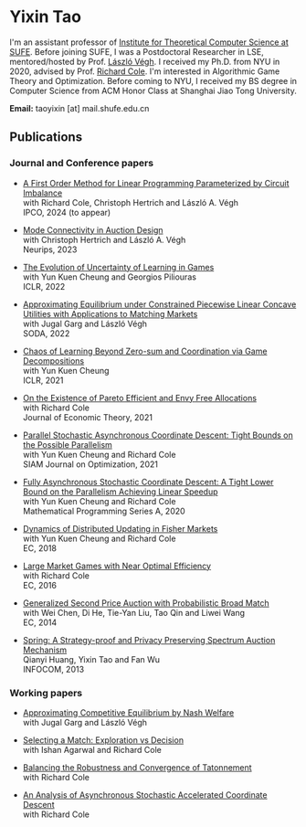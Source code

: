 ---
---

# Yixin Tao


  <!-- ![image-title-here](doc/info/cheng_19_NYU.jpg){: .align-right width="200"} -->

  I'm an assistant professor of [Institute for Theoretical Computer Science at SUFE](https://itcs.sufe.edu.cn/). Before joining SUFE, I was a Postdoctoral Researcher in LSE, mentored/hosted by Prof. [László Végh](https://personal.lse.ac.uk/veghl/). 
  I received my Ph.D. from NYU in 2020, advised by Prof. [Richard Cole](https://cs.nyu.edu/cole/).
  I'm interested in Algorithmic Game Theory and Optimization.
  Before coming to NYU, I received my BS degree in Computer Science from ACM Honor Class at Shanghai Jiao Tong University. 
  
  **Email:** taoyixin [at] mail.shufe.edu.cn





## Publications

### Journal and Conference papers

* [A First Order Method for Linear Programming Parameterized by Circuit Imbalance](https://arxiv.org/abs/2311.01959)               
  with Richard Cole, Christoph Hertrich and László A. Végh       
  IPCO, 2024 (to appear)

* [Mode Connectivity in Auction Design](https://arxiv.org/abs/2305.11005)               
  with Christoph Hertrich and László A. Végh     
  Neurips, 2023
  
* [The Evolution of Uncertainty of Learning in Games](https://openreview.net/pdf?id=Fza94Y8VS4a)       
  with Yun Kuen Cheung and Georgios Piliouras     
  ICLR, 2022

* [Approximating Equilibrium under Constrained Piecewise Linear Concave Utilities with Applications to Matching Markets](https://arxiv.org/abs/2107.05700)                 
  with Jugal Garg and László Végh       
  SODA, 2022

* [Chaos of Learning Beyond Zero-sum and Coordination via Game Decompositions](https://openreview.net/pdf?id=a3wKPZpGtCF)       
  with Yun Kuen Cheung     
  ICLR, 2021
  
* [On the Existence of Pareto Efficient and Envy Free Allocations](https://www.sciencedirect.com/science/article/pii/S0022053121000247)     
  with Richard Cole     
  Journal of Economic Theory, 2021     
  
* [Parallel Stochastic Asynchronous Coordinate Descent: Tight Bounds on the Possible Parallelism](https://epubs.siam.org/doi/abs/10.1137/19M129574X)     
  with Yun Kuen Cheung and Richard Cole    
  SIAM Journal on Optimization, 2021    
  
* [Fully Asynchronous Stochastic Coordinate Descent: A Tight Lower Bound on the Parallelism Achieving Linear Speedup](https://link.springer.com/article/10.1007/s10107-020-01552-8)        
  with Yun Kuen Cheung and Richard Cole      
  Mathematical Programming Series A, 2020      
  
* [Dynamics of Distributed Updating in Fisher Markets](https://dl.acm.org/doi/10.1145/3219166.3219189)      
  with Yun Kuen Cheung and Richard Cole      
  EC, 2018       
  
* [Large Market Games with Near Optimal Efficiency](https://dl.acm.org/doi/10.1145/2940716.2940720)      
  with Richard Cole       
  EC, 2016      
  
* [Generalized Second Price Auction with Probabilistic Broad Match](https://dl.acm.org/doi/10.1145/2600057.2602828)       
  with Wei Chen, Di He, Tie-Yan Liu, Tao Qin and Liwei Wang       
  EC, 2014    
  
* [Spring: A Strategy-proof and Privacy Preserving Spectrum Auction Mechanism](https://ieeexplore.ieee.org/document/6566870)     
  Qianyi Huang, Yixin Tao and Fan Wu     
  INFOCOM, 2013    

### Working papers


* [Approximating Competitive Equilibrium by Nash Welfare](https://arxiv.org/abs/2402.09994)      
  with Jugal Garg and László Végh    

* [Selecting a Match: Exploration vs Decision](https://arxiv.org/abs/2106.08033)               
  with Ishan Agarwal and Richard Cole 

* [Balancing the Robustness and Convergence of Tatonnement](https://arxiv.org/abs/1908.00844)       
  with Richard Cole 
  
* [An Analysis of Asynchronous Stochastic Accelerated Coordinate Descent](https://arxiv.org/abs/1808.05156)     
  with Richard Cole    
  
<br>


